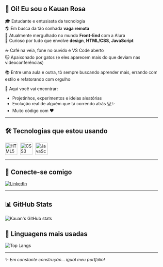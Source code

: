 ## 👋 Oi! Eu sou o Kauan Rosa

🎓 Estudante e entusiasta da tecnologia  
🌎 Em busca da tão sonhada **vaga remota**  
🚀 Atualmente mergulhado no mundo **Front-End** com a Alura  
🎨 Curioso por tudo que envolve **design**, **HTML/CSS**, **JavaScript** 

☕ Café na veia, fone no ouvido e VS Code aberto  
🐱 Apaixonado por gatos (e eles aparecem mais do que deviam nas videoconferências)

📚 Entre uma aula e outra, tô sempre buscando aprender mais, errando com estilo e refatorando com orgulho

🔧 Aqui você vai encontrar:
- Projetinhos, experimentos e ideias aleatórias
- Evolução real de alguém que tá correndo atrás 💻✨
- Muito código com ❤️

---

## 🛠️ Tecnologias que estou usando

<div style="display: flex; gap: 10px;">
  <img src="https://cdn.jsdelivr.net/gh/devicons/devicon/icons/html5/html5-original.svg" height="40" alt="HTML5"/>
  <img src="https://cdn.jsdelivr.net/gh/devicons/devicon/icons/css3/css3-original.svg" height="40" alt="CSS3"/>
  <img src="https://cdn.jsdelivr.net/gh/devicons/devicon/icons/javascript/javascript-original.svg" height="40" alt="JavaScript"/>
</div>

---

## 📲 Conecte-se comigo

[![LinkedIn](https://img.shields.io/badge/LinkedIn-Kauan%20Rosa-0A66C2?style=for-the-badge&logo=linkedin&logoColor=white)](https://www.linkedin.com/in/kauan-rosatec/)

---

## 📊 GitHub Stats

![Kauan's GitHub stats](https://github-readme-stats.vercel.app/api?username=kauanrosaworld&show_icons=true&theme=tokyonight)

## 🧠 Linguagens mais usadas

![Top Langs](https://github-readme-stats.vercel.app/api/top-langs/?username=kauanrosaworld&layout=compact&theme=tokyonight)

---

✨ *Em constante construção... igual meu portfólio!*
